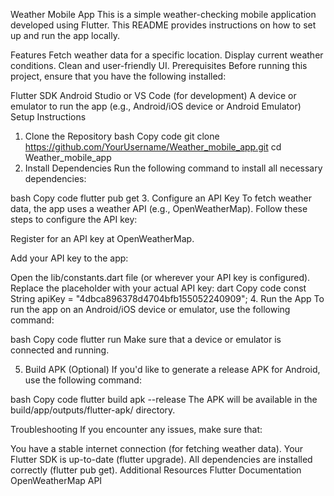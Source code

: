 Weather Mobile App
This is a simple weather-checking mobile application developed using Flutter. This README provides instructions on how to set up and run the app locally.

Features
Fetch weather data for a specific location.
Display current weather conditions.
Clean and user-friendly UI.
Prerequisites
Before running this project, ensure that you have the following installed:

Flutter SDK
Android Studio or VS Code (for development)
A device or emulator to run the app (e.g., Android/iOS device or Android Emulator)
Setup Instructions
1. Clone the Repository
bash
Copy code
git clone https://github.com/YourUsername/Weather_mobile_app.git
cd Weather_mobile_app
2. Install Dependencies
Run the following command to install all necessary dependencies:

bash
Copy code
flutter pub get
3. Configure an API Key
To fetch weather data, the app uses a weather API (e.g., OpenWeatherMap). Follow these steps to configure the API key:

Register for an API key at OpenWeatherMap.

Add your API key to the app:

Open the lib/constants.dart file (or wherever your API key is configured).
Replace the placeholder with your actual API key:
dart
Copy code
const String apiKey = "4dbca896378d4704bfb155052240909";
4. Run the App
To run the app on an Android/iOS device or emulator, use the following command:

bash
Copy code
flutter run
Make sure that a device or emulator is connected and running.

5. Build APK (Optional)
If you'd like to generate a release APK for Android, use the following command:

bash
Copy code
flutter build apk --release
The APK will be available in the build/app/outputs/flutter-apk/ directory.

Troubleshooting
If you encounter any issues, make sure that:

You have a stable internet connection (for fetching weather data).
Your Flutter SDK is up-to-date (flutter upgrade).
All dependencies are installed correctly (flutter pub get).
Additional Resources
Flutter Documentation
OpenWeatherMap API
